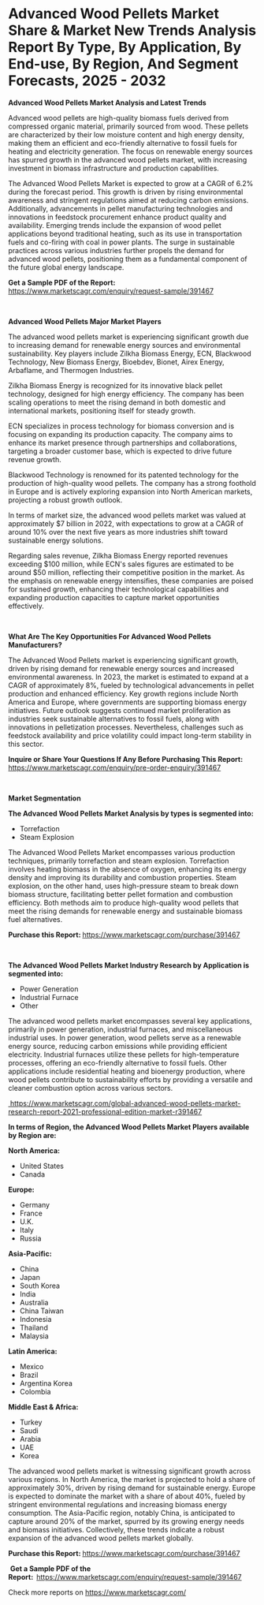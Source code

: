 <p><h1>Advanced Wood Pellets Market Share & Market New Trends Analysis Report By Type, By Application, By End-use, By Region, And Segment Forecasts, 2025 - 2032</h1></p><p><strong>Advanced Wood Pellets Market Analysis and Latest Trends</strong></p>
<p><p>Advanced wood pellets are high-quality biomass fuels derived from compressed organic material, primarily sourced from wood. These pellets are characterized by their low moisture content and high energy density, making them an efficient and eco-friendly alternative to fossil fuels for heating and electricity generation. The focus on renewable energy sources has spurred growth in the advanced wood pellets market, with increasing investment in biomass infrastructure and production capabilities. </p><p>The Advanced Wood Pellets Market is expected to grow at a CAGR of 6.2% during the forecast period. This growth is driven by rising environmental awareness and stringent regulations aimed at reducing carbon emissions. Additionally, advancements in pellet manufacturing technologies and innovations in feedstock procurement enhance product quality and availability. Emerging trends include the expansion of wood pellet applications beyond traditional heating, such as its use in transportation fuels and co-firing with coal in power plants. The surge in sustainable practices across various industries further propels the demand for advanced wood pellets, positioning them as a fundamental component of the future global energy landscape.</p></p>
<p><strong>Get a Sample PDF of the Report:&nbsp;</strong> <a href="https://www.marketscagr.com/enquiry/request-sample/391467?utm_campaign=1097&utm_medium=2&utm_source=Github&utm_content=ia&utm_term=16012025&utm_id=advanced-wood-pellets">https://www.marketscagr.com/enquiry/request-sample/391467</a></p>
<p>&nbsp;</p>
<p><strong>Advanced Wood Pellets Major Market Players</strong></p>
<p><p>The advanced wood pellets market is experiencing significant growth due to increasing demand for renewable energy sources and environmental sustainability. Key players include Zilkha Biomass Energy, ECN, Blackwood Technology, New Biomass Energy, Bioebdev, Bionet, Airex Energy, Arbaflame, and Thermogen Industries.</p><p>Zilkha Biomass Energy is recognized for its innovative black pellet technology, designed for high energy efficiency. The company has been scaling operations to meet the rising demand in both domestic and international markets, positioning itself for steady growth.</p><p>ECN specializes in process technology for biomass conversion and is focusing on expanding its production capacity. The company aims to enhance its market presence through partnerships and collaborations, targeting a broader customer base, which is expected to drive future revenue growth.</p><p>Blackwood Technology is renowned for its patented technology for the production of high-quality wood pellets. The company has a strong foothold in Europe and is actively exploring expansion into North American markets, projecting a robust growth outlook.</p><p>In terms of market size, the advanced wood pellets market was valued at approximately $7 billion in 2022, with expectations to grow at a CAGR of around 10% over the next five years as more industries shift toward sustainable energy solutions.</p><p>Regarding sales revenue, Zilkha Biomass Energy reported revenues exceeding $100 million, while ECN's sales figures are estimated to be around $50 million, reflecting their competitive position in the market. As the emphasis on renewable energy intensifies, these companies are poised for sustained growth, enhancing their technological capabilities and expanding production capacities to capture market opportunities effectively.</p></p>
<p>&nbsp;</p>
<p><strong>What Are The Key Opportunities For Advanced Wood Pellets Manufacturers?</strong></p>
<p><p>The Advanced Wood Pellets market is experiencing significant growth, driven by rising demand for renewable energy sources and increased environmental awareness. In 2023, the market is estimated to expand at a CAGR of approximately 8%, fueled by technological advancements in pellet production and enhanced efficiency. Key growth regions include North America and Europe, where governments are supporting biomass energy initiatives. Future outlook suggests continued market proliferation as industries seek sustainable alternatives to fossil fuels, along with innovations in pelletization processes. Nevertheless, challenges such as feedstock availability and price volatility could impact long-term stability in this sector.</p></p>
<p><strong>Inquire or Share Your Questions If Any Before Purchasing This Report:</strong> <a href="https://www.marketscagr.com/enquiry/pre-order-enquiry/391467?utm_campaign=1097&utm_medium=2&utm_source=Github&utm_content=ia&utm_term=16012025&utm_id=advanced-wood-pellets">https://www.marketscagr.com/enquiry/pre-order-enquiry/391467</a></p>
<p>&nbsp;</p>
<p><strong>Market Segmentation</strong></p>
<p><strong>The Advanced Wood Pellets Market Analysis by types is segmented into:</strong></p>
<p><ul><li>Torrefaction</li><li>Steam Explosion</li></ul></p>
<p><p>The Advanced Wood Pellets Market encompasses various production techniques, primarily torrefaction and steam explosion. Torrefaction involves heating biomass in the absence of oxygen, enhancing its energy density and improving its durability and combustion properties. Steam explosion, on the other hand, uses high-pressure steam to break down biomass structure, facilitating better pellet formation and combustion efficiency. Both methods aim to produce high-quality wood pellets that meet the rising demands for renewable energy and sustainable biomass fuel alternatives.</p></p>
<p><strong>Purchase this Report:&nbsp;</strong><a href="https://www.marketscagr.com/purchase/391467?utm_campaign=1097&utm_medium=2&utm_source=Github&utm_content=ia&utm_term=16012025&utm_id=advanced-wood-pellets">https://www.marketscagr.com/purchase/391467</a></p>
<p>&nbsp;</p>
<p><strong>The Advanced Wood Pellets Market Industry Research by Application is segmented into:</strong></p>
<p><ul><li>Power Generation</li><li>Industrial Furnace</li><li>Other</li></ul></p>
<p><p>The advanced wood pellets market encompasses several key applications, primarily in power generation, industrial furnaces, and miscellaneous industrial uses. In power generation, wood pellets serve as a renewable energy source, reducing carbon emissions while providing efficient electricity. Industrial furnaces utilize these pellets for high-temperature processes, offering an eco-friendly alternative to fossil fuels. Other applications include residential heating and bioenergy production, where wood pellets contribute to sustainability efforts by providing a versatile and cleaner combustion option across various sectors.</p></p>
<p><a href="https://www.marketscagr.com/global-advanced-wood-pellets-market-research-report-2021-professional-edition-market-r391467?utm_campaign=1097&utm_medium=2&utm_source=Github&utm_content=ia&utm_term=16012025&utm_id=advanced-wood-pellets">&nbsp;https://www.marketscagr.com/global-advanced-wood-pellets-market-research-report-2021-professional-edition-market-r391467</a></p>
<p><strong>In terms of Region, the Advanced Wood Pellets Market Players available by Region are:</strong></p>
<p>
    <p> <strong> North America: </strong>
        <ul>
            <li>United States</li>
            <li>Canada</li>
        </ul>
        </p> 
    <p> <strong> Europe: </strong>
        <ul>
            <li>Germany</li>
            <li>France</li>
            <li>U.K.</li>
            <li>Italy</li>
            <li>Russia</li>
        </ul>
        </p> 
    <p> <strong> Asia-Pacific: </strong>
        <ul>
            <li>China</li>
            <li>Japan</li>
            <li>South Korea</li>
            <li>India</li>
            <li>Australia</li>
            <li>China Taiwan</li>
            <li>Indonesia</li>
            <li>Thailand</li>
            <li>Malaysia</li>
        </ul>
        </p> 
    <p> <strong> Latin America: </strong>
        <ul>
            <li>Mexico</li>
            <li>Brazil</li>
            <li>Argentina Korea</li>
            <li>Colombia</li>
        </ul>
        </p> 
    <p> <strong> Middle East & Africa: </strong>
        <ul>
            <li>Turkey</li>
            <li>Saudi</li>
            <li>Arabia</li>
            <li>UAE</li>
            <li>Korea</li>
        </ul>
    </p>
    </p>
<p><p>The advanced wood pellets market is witnessing significant growth across various regions. In North America, the market is projected to hold a share of approximately 30%, driven by rising demand for sustainable energy. Europe is expected to dominate the market with a share of about 40%, fueled by stringent environmental regulations and increasing biomass energy consumption. The Asia-Pacific region, notably China, is anticipated to capture around 20% of the market, spurred by its growing energy needs and biomass initiatives. Collectively, these trends indicate a robust expansion of the advanced wood pellets market globally.</p></p>
<p><strong>Purchase this Report: </strong><a href="https://www.marketscagr.com/purchase/391467?utm_campaign=1097&utm_medium=2&utm_source=Github&utm_content=ia&utm_term=16012025&utm_id=advanced-wood-pellets">https://www.marketscagr.com/purchase/391467</a></p>
<p>&nbsp;<strong>Get a Sample PDF of the Report:&nbsp;&nbsp;</strong><a href="https://www.marketscagr.com/enquiry/request-sample/391467?utm_campaign=1097&utm_medium=2&utm_source=Github&utm_content=ia&utm_term=16012025&utm_id=advanced-wood-pellets">https://www.marketscagr.com/enquiry/request-sample/391467</a></p>
<p><strong></strong></p>
<p>Check more reports on <a href="https://www.marketscagr.com/?utm_campaign=1097&utm_medium=2&utm_source=Github&utm_content=ia&utm_term=16012025&utm_id=advanced-wood-pellets">https://www.marketscagr.com/</a></p>